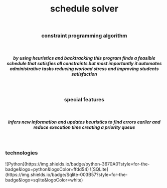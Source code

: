 <p>
  <h1 align = "center">
    schedule solver
  </h1>
  <br>
  <h3 align = "center">
    constraint programming algorithm 
  </h3>
  <br>
  <h5 align = "center">
    by using heuristics and backtracking this program finds a feasible schedule that satisfies all constraints
    but most importantly it automates administrative tasks reducing worload stress and improving students satisfaction
  </h5>
  <br>
  <h3 align = "center">
    special features
  </h3>
  <br>
  <h5 align = "center">
    infers new information and updates heuristics to find errors earlier and reduce execution time creating a priority queue
  </h5>
  <br>
  <h3>
  technologies
  </h3>
</p>
  ![Python](https://img.shields.io/badge/python-3670A0?style=for-the-badge&logo=python&logoColor=ffdd54)
![SQLite](https://img.shields.io/badge/Sqlite-003B57?style=for-the-badge&logo=sqlite&logoColor=white)